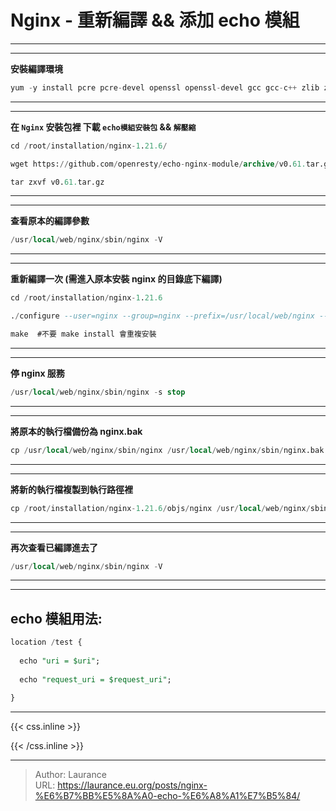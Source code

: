 # Nginx - 重新編譯 && 添加 echo 模組


***
***

**安裝編譯環境**

```sql
yum -y install pcre pcre-devel openssl openssl-devel gcc gcc-c++ zlib zlib-devel
```

***
***

**在 `Nginx` 安裝包裡 下載 `echo模組安裝包` && `解壓縮`**

```sql
cd /root/installation/nginx-1.21.6/

wget https://github.com/openresty/echo-nginx-module/archive/v0.61.tar.gz

tar zxvf v0.61.tar.gz
```

***
***

**查看原本的編譯參數**

```sql
/usr/local/web/nginx/sbin/nginx -V
```

***
***

**重新編譯一次 (需進入原本安裝 nginx 的目錄底下編譯)**

```sql
cd /root/installation/nginx-1.21.6

./configure --user=nginx --group=nginx --prefix=/usr/local/web/nginx --sbin-path=/usr/local/web/nginx/sbin/nginx --conf-path=/usr/local/web/nginx/conf/nginx.conf --error-log-path=/usr/local/web/nginx/logs/error.log --http-log-path=/usr/local/web/nginx/logs/access.log --pid-path=/var/run/nginx.pid --lock-path=/var/lock/subsys/nginx --with-http_stub_status_module --with-http_ssl_module --with-http_gzip_static_module --with-pcre --with-http_realip_module --with-http_flv_module --with-http_mp4_module --with-http_gunzip_module --with-http_gzip_static_module --with-http_secure_link_module --with-http_v2_module --with-http_stub_status_module --with-http_sub_module --add-module=/usr/local/incubator-pagespeed-ngx-1.13.35.2-stable/ --add-module=/usr/local/nginx-http-concat/ --with-http_geoip_module --add-module=/root/installation/nginx-1.21.6/echo-nginx-module-0.61

make  #不要 make install 會重複安裝
```

***
***

**停 nginx 服務**

```sql
/usr/local/web/nginx/sbin/nginx -s stop

```

***
***

**將原本的執行檔備份為 nginx.bak**

```sql
cp /usr/local/web/nginx/sbin/nginx /usr/local/web/nginx/sbin/nginx.bak

```

***
***

**將新的執行檔複製到執行路徑裡**

```sql
cp /root/installation/nginx-1.21.6/objs/nginx /usr/local/web/nginx/sbin/nginx

```

***
***

**再次查看已編譯進去了**

```sql
/usr/local/web/nginx/sbin/nginx -V

```

***
***

**echo 模組用法:**
-----

```sql
location /test {  
  
  echo "uri = $uri";  
  
  echo "request_uri = $request_uri";  

} 

```




***

{{< css.inline >}}
<style>
.emojify {
	font-family: Apple Color Emoji, Segoe UI Emoji, NotoColorEmoji, Segoe UI Symbol, Android Emoji, EmojiSymbols;
	font-size: 2rem;
	vertical-align: middle;
}
@media screen and (max-width:650px) {
  .nowrap {
    display: block;
    margin: 25px 0;
  }
}
</style>
{{< /css.inline >}}


---

> Author: Laurance  
> URL: https://laurance.eu.org/posts/nginx-%E6%B7%BB%E5%8A%A0-echo-%E6%A8%A1%E7%B5%84/  

